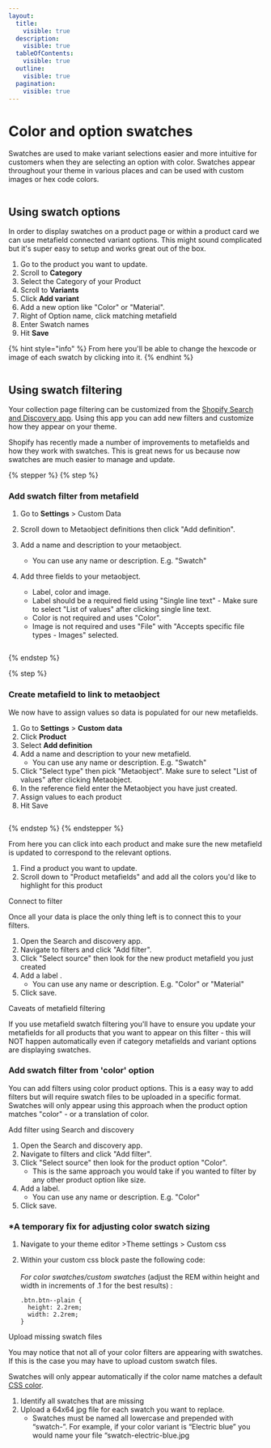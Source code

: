 ```yaml
---
layout:
  title:
    visible: true
  description:
    visible: true
  tableOfContents:
    visible: true
  outline:
    visible: true
  pagination:
    visible: true
---
```


# Color and option swatches

Swatches are used to make variant selections easier and more intuitive for customers when they are selecting an option with color. Swatches appear throughout your theme in various places and can be used with custom images or hex code colors.

<figure><img src="../../.gitbook/assets/CleanShot 2024-09-30 at 14.20.54@2x (1).png" alt=""><figcaption></figcaption></figure>

## Using swatch options <a href="#h_d144139bc1" id="h_d144139bc1"></a>

In order to display swatches on a product page or within a product card we can use metafield connected variant options. This might sound complicated but it's super easy to setup and works great out of the box.

1. Go to the product you want to update.
2. Scroll to **Category**&#x20;
3. Select the Category of your Product
4. Scroll to **Variants**
5. Click **Add variant**&#x20;
6. Add a new option like "Color" or "Material".
7. Right of Option name, click matching metafield
8. Enter Swatch names
9. Hit **Save**

{% hint style="info" %}
From here you'll be able to change the hexcode or image of each swatch by clicking into it.
{% endhint %}

<figure><img src="../../.gitbook/assets/options.png" alt=""><figcaption></figcaption></figure>

## Using swatch filtering <a href="#h_e1f22d47f1" id="h_e1f22d47f1"></a>

Your collection page filtering can be customized from the [Shopify Search and Discovery app](https://apps.shopify.com/search-and-discovery). Using this app you can add new filters and customize how they appear on your theme.

Shopify has recently made a number of improvements to metafields and how they work with swatches. This is great news for us because now swatches are much easier to manage and update.

{% stepper %}
{% step %}
### Add swatch filter from metafield <a href="#h_4f300afd17" id="h_4f300afd17"></a>

1. Go to **Settings** > Custom Data
2. Scroll down to Metaobject definitions then click "Add definition".
3. Add a name and description to your metaobject.
   * You can use any name or description. E.g. "Swatch"
4.  Add three fields to your metaobject.

    * Label, color and image.
    * Label should be a required field using "Single line text" - Make sure to select "List of values" after clicking single line text.
    * Color is not required and uses "Color".
    * Image is not required and uses "File" with "Accepts specific file types - Images" selected.



    <figure><img src="../../.gitbook/assets/swatch.png" alt=""><figcaption></figcaption></figure>
{% endstep %}

{% step %}
### Create metafield to link to metaobject

We now have to assign values so data is populated for our new metafields.

1. Go to **Settings** > **Custom** **data**
2. Click **Product**
3. Select **Add definition**
4. Add a name and description to your new metafield.
   * You can use any name or description. E.g. "Swatch"
5. Click "Select type" then pick "Metaobject". Make sure to select "List of values" after clicking Metaobject.
6. In the reference field enter the Metaobject you have just created.
7. Assign values to each product
8. Hit Save

<figure><img src="../../.gitbook/assets/meta.png" alt=""><figcaption></figcaption></figure>


{% endstep %}
{% endstepper %}





From here you can click into each product and make sure the new metafield is updated to correspond to the relevant options.

1. Find a product you want to update.
2. Scroll down to "Product metafields" and add all the colors you'd like to highlight for this product

Connect to filter

Once all your data is place the only thing left is to connect this to your filters.

1. Open the Search and discovery app.
2. Navigate to filters and click "Add filter".
3. Click "Select source" then look for the new product metafield you just created
4. Add a label .
   * You can use any name or description. E.g. "Color" or "Material"
5. Click save.

Caveats of metafield filtering

If you use metafield swatch filtering you'll have to ensure you update your metafields for all products that you want to appear on this filter - this will NOT happen automatically even if category metafields and variant options are displaying swatches.

### Add swatch filter from 'color' option <a href="#h_c284ce1b06" id="h_c284ce1b06"></a>

You can add filters using color product options. This is a easy way to add filters but will require swatch files to be uploaded in a specific format. Swatches will only appear using this approach when the product option matches "color" - or a translation of color.

Add filter using Search and discovery

1. Open the Search and discovery app.
2. Navigate to filters and click "Add filter".
3. Click "Select source" then look for the product option "Color".
   * This is the same approach you would take if you wanted to filter by any other product option like size.
4. Add a label.
   * You can use any name or description. E.g. "Color"
5. Click save.

### &#x20;\*A temporary fix for adjusting color swatch sizing <a href="#h_9af1582f1b" id="h_9af1582f1b"></a>

1. Navigate to your theme editor >Theme settings > Custom css
2.  Within your custom css block paste the following code:\
    ​\
    &#x200B;_&#x46;or color swatches/custom swatches_ (adjust the REM within height and width in increments of .1 for the best results) :

    ```
    .btn.btn--plain {
      height: 2.2rem;
      width: 2.2rem;
    }
    ```

Upload missing swatch files

You may notice that not all of your color filters are appearing with swatches. If this is the case you may have to upload custom swatch files.

Swatches will only appear automatically if the color name matches a default [CSS color](https://help.brickspacelab.com/en/articles/9939903-paper-using-color-and-option-swatches).

1. Identify all swatches that are missing
2. Upload a 64x64 jpg file for each swatch you want to replace.
   * Swatches must be named all lowercase and prepended with “swatch-”. For example, if your color variant is “Electric blue” you would name your file “swatch-electric-blue.jpg

<figure><img src="../../.gitbook/assets/swatches filter.png" alt=""><figcaption></figcaption></figure>
